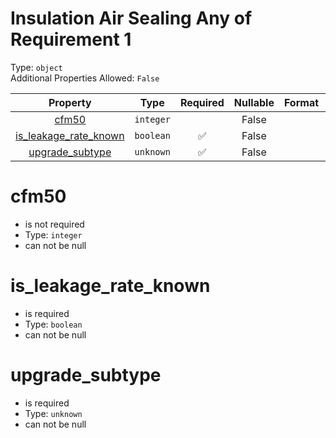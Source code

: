 
Insulation Air Sealing Any of Requirement 1
===========================================
  
Type: `object`  
Additional Properties Allowed: `False`  
  

|Property|Type|Required|Nullable|Format|Title|
| :---: | :---: | :---: | :---: | :---: | :---: |
|[cfm50](#cfm50)|`integer`||False|||
|[is_leakage_rate_known](#is_leakage_rate_known)|`boolean`|:white_check_mark:|False|||
|[upgrade_subtype](#upgrade_subtype)|`unknown`|:white_check_mark:|False|||

cfm50
=====
  
  
  

- is not required
- Type: ``integer``
- can not be null
  

is_leakage_rate_known
=====================
  
  
  

- is required
- Type: ``boolean``
- can not be null
  

upgrade_subtype
===============
  
  
  

- is required
- Type: ``unknown``
- can not be null
  

